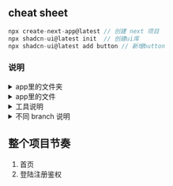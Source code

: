 ## cheat sheet

```js
npx create-next-app@latest // 创建 next 项目
npx shadcn-ui@latest init  // 创建ui库
npx shadcn-ui@latest add button // 新增button
```

### 说明

<details>
<summary>app里的文件夹</summary>
name --> 路由名
[name] --> 动态路由
（name）--> 不会访问，用于管理路由
\_component --> 不会访问
</details>

<details>
<summary>app里的文件</summary>
layout --> 一个文件夹只能有一个 layout，表示这个文件夹的所有子文件夹都会有 layout 里面的内容，可以授收{children}，表示子文件夹里面的内容
</details>

<details>
<summary>工具说明</summary>

- Tailwind CSS: css 框架
- Shadcn UI: Radix UI(组件库) + Tailwind CSS 构建的组件合集
- lucide-react: next 自带 icon 库
</details>

<details>
<summary>不同 branch 说明</summary>
init-next-app:初始化next项目
</details>

## 整个项目节奏

1. 首页
2. 登陆注册鉴权
